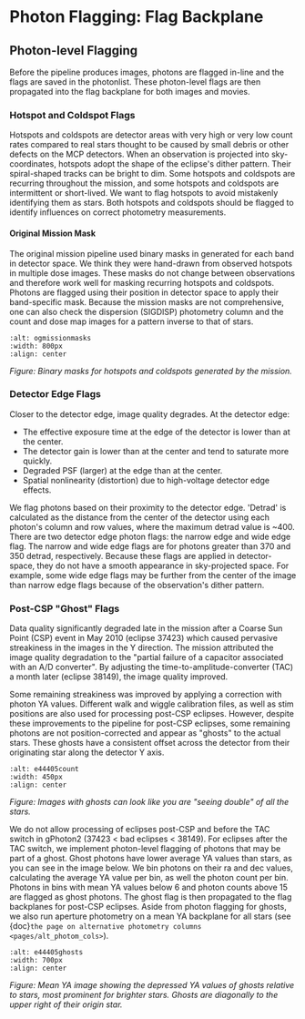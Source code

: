 # Photon Flagging: Flag Backplane 

## Photon-level Flagging 
Before the pipeline produces images, photons are flagged in-line and the flags are saved in the photonlist. These photon-level flags are then propagated into the flag backplane for both images and movies. 

### Hotspot and Coldspot Flags

Hotspots and coldspots are detector areas with very high or very low count rates compared to real stars thought to be caused by small debris or other defects on the MCP detectors. When an observation is projected into sky-coordinates, hotspots adopt the shape of the eclipse's dither pattern. Their spiral-shaped tracks can be bright to dim. Some hotspots and coldspots are recurring throughout the mission, and some hotspots and coldspots are intermittent or short-lived. We want to flag hotspots to avoid mistakenly identifying them as stars. Both hotspots and coldspots should be flagged to identify influences on correct photometry measurements. 

#### Original Mission Mask 
 
The original mission pipeline used binary masks in generated for each band in detector space. We think they were hand-drawn from observed hotspots in multiple dose images. These masks do not change between observations and therefore work well for masking recurring hotspots and coldspots. Photons are flagged using their position in detector space to apply their band-specific mask. Because the mission masks are not comprehensive, one can also check the dispersion (SIGDISP) photometry column and the count and dose map images for a pattern inverse to that of stars. 

```{image} figures/missionmasks.png
:alt: ogmissionmasks
:width: 800px
:align: center
```
*Figure: Binary masks for hotspots and coldspots generated by the mission.*

### Detector Edge Flags 

Closer to the detector edge, image quality degrades. At the detector edge: 
* The effective exposure time at the edge of the detector is lower than at the center.
* The detector gain is lower than at the center and tend to saturate more quickly. 
* Degraded PSF (larger) at the edge than at the center. 
* Spatial nonlinearity (distortion) due to high-voltage detector edge effects. 

We flag photons based on their proximity to the detector edge. 'Detrad' is calculated as the distance from the center of the detector using each photon's column and row values, where the maximum detrad value is ~400. There are two detector edge photon flags: the narrow edge and wide edge flag. The narrow and wide edge flags are for photons greater than 370 and 350 detrad, respectively. Because these flags are applied in detector-space, they do not have a smooth appearance in sky-projected space. For example, some wide edge flags may be further from the center of the image than narrow edge flags because of the observation's dither pattern. 

### Post-CSP "Ghost" Flags

Data quality significantly degraded late in the mission after a Coarse Sun Point (CSP) event in May 2010 (eclipse 37423) which caused pervasive streakiness in the images in the Y direction. The mission attributed the image quality degradation to the "partial failure of a capacitor associated with an A/D converter". By adjusting the time-to-amplitude-converter (TAC) a month later (eclipse 38149), the image quality improved. 

Some remaining streakiness was improved by applying a correction with photon YA values. Different walk and wiggle calibration files, as well as stim positions are also used for processing post-CSP eclipses. However, despite these improvements to the pipeline for post-CSP eclipses, some remaining photons are not position-corrected and appear as "ghosts" to the actual stars. These ghosts have a consistent offset across the detector from their originating star along the detector Y axis. 

```{image} figures/cnt_e44405.png
:alt: e44405count
:width: 450px
:align: center
```
*Figure: Images with ghosts can look like you are "seeing double" of all the stars.*

We do not allow processing of eclipses post-CSP and before the TAC switch in gPhoton2 (37423 < bad eclipses < 38149). For eclipses after the TAC switch, we implement photon-level flagging of photons that may be part of a ghost. Ghost photons have lower average YA values than stars, as you can see in the image below. We bin photons on their ra and dec values, calculating the average YA value per bin, as well the photon count per bin. Photons in bins with mean YA values below 6 and photon counts above 15 are flagged as ghost photons. The ghost flag is then propagated to the flag backplanes for post-CSP eclipses. Aside from photon flagging for ghosts, we also run aperture photometry on a mean YA backplane for all stars (see {doc}`the page on alternative photometry columns <pages/alt_photom_cols>`). 


```{image} figures/exampleghosts.png
:alt: e44405ghosts
:width: 700px
:align: center
```
*Figure: Mean YA image showing the depressed YA values of ghosts relative to stars, most prominent for brighter stars. Ghosts are diagonally to the upper right of their origin star.*

